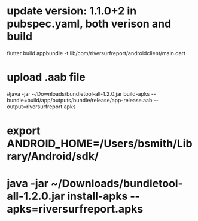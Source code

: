 # update version: 1.1.0+2 in pubspec.yaml, both verison and build

flutter build appbundle -t lib/com/riversurfreport/androidclient/main.dart

# upload .aab file

#java -jar ~/Downloads/bundletool-all-1.2.0.jar build-apks --bundle=build/app/outputs/bundle/release/app-release.aab --output=riversurfreport.apks

# export ANDROID_HOME=/Users/bsmith/Library/Android/sdk/
# java -jar ~/Downloads/bundletool-all-1.2.0.jar install-apks --apks=riversurfreport.apks

